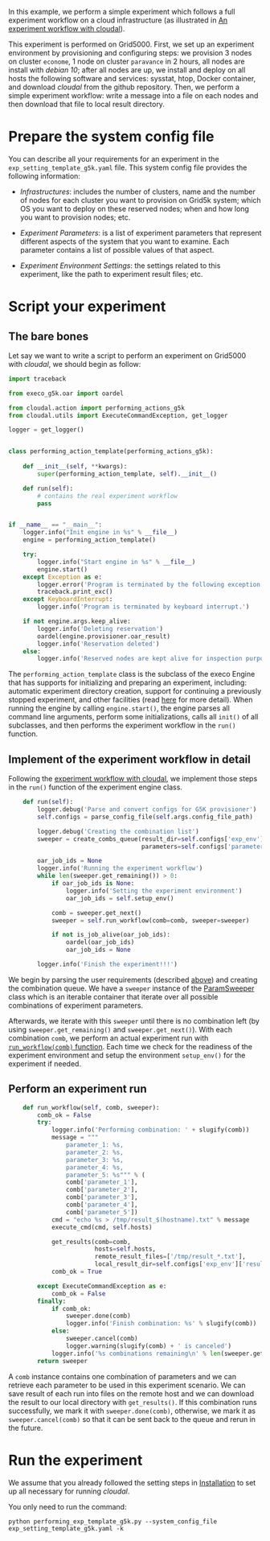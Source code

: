 In this example, we perform a simple experiment which follows a full experiment workflow on a cloud infrastructure (as illustrated in [An experiment workflow with cloudal](https://github.com/ntlinh16/cloudal/blob/master/docs/technical_detail.md#an-experiment-workflow-with-cloudal)).

This experiment is performed on Grid5000. First, we set up an experiment environment by provisioning and configuring steps: we provision 3 nodes on cluster `econome`, 1 node on cluster `paravance` in 2 hours, all nodes are install with _debian 10_; after all nodes are up, we install and deploy on all hosts the following software and services: sysstat, htop, Docker container, and download _cloudal_ from the github repository. Then, we perform a simple experiment workflow: write a message into a file on each nodes and then download that file to local result directory.

# Prepare the system config file
You can describe all your requirements for an experiment in the `exp_setting_template_g5k.yaml` file. This system config file provides the following information:

* _Infrastructures_: includes the number of clusters, name and the number of nodes for each cluster you want to provision on Grid5k system; which OS you want to deploy on these reserved nodes; when and how long you want to provision nodes; etc.

* _Experiment Parameters_: is a list of experiment parameters that represent different aspects of the system that you want to examine. Each parameter contains a list of possible values of that aspect.

* _Experiment Environment Settings_: the settings related to this experiment, like the path to experiment result files; etc.

# Script your experiment

## The bare bones 
Let say we want to write a script to perform an experiment on Grid5000 with _cloudal_, we should begin as follow:

```python
import traceback

from execo_g5k.oar import oardel

from cloudal.action import performing_actions_g5k
from cloudal.utils import ExecuteCommandException, get_logger

logger = get_logger()


class performing_action_template(performing_actions_g5k):
    
    def __init__(self, **kwargs):
        super(performing_action_template, self).__init__()

    def run(self):
        # contains the real experiment workflow
        pass 


if __name__ == "__main__":
    logger.info("Init engine in %s" % __file__)
    engine = performing_action_template()

    try:
        logger.info("Start engine in %s" % __file__)
        engine.start()
    except Exception as e:
        logger.error('Program is terminated by the following exception: %s' % e, exc_info=True)
        traceback.print_exc()
    except KeyboardInterrupt:
        logger.info('Program is terminated by keyboard interrupt.')

    if not engine.args.keep_alive:
        logger.info('Deleting reservation')
        oardel(engine.provisioner.oar_result)
        logger.info('Reservation deleted')
    else:
        logger.info('Reserved nodes are kept alive for inspection purpose.')

```

The `performing_action_template` class is the subclass of the execo Engine that has supports for initializing and preparing an experiment, including: automatic experiment directory creation, support for continuing a previously stopped experiment, and other facilities (read [here](http://execo.gforge.inria.fr/doc/latest-stable/execo_engine.html#execo_engine.engine.Engine) for more detail). When running the engine by calling `engine.start()`, the engine parses all command line arguments, perform some initializations, calls all `init()` of all subclasses, and then performs the experiment workflow in the `run()` function.

## Implement of the experiment workflow in detail

Following the [experiment workflow with cloudal](https://github.com/ntlinh16/cloudal/blob/master/docs/technical_detail.md#an-experiment-workflow-with-cloudal), we implement those steps in the `run()` function of the experiment engine class.

```python
    def run(self):
        logger.debug('Parse and convert configs for G5K provisioner')
        self.configs = parse_config_file(self.args.config_file_path)

        logger.debug('Creating the combination list')
        sweeper = create_combs_queue(result_dir=self.configs['exp_env']['results_dir'],
                                     parameters=self.configs['parameters'])

        oar_job_ids = None
        logger.info('Running the experiment workflow')
        while len(sweeper.get_remaining()) > 0:
            if oar_job_ids is None:
                logger.info('Setting the experiment environment')
                oar_job_ids = self.setup_env()

            comb = sweeper.get_next()
            sweeper = self.run_workflow(comb=comb, sweeper=sweeper)

            if not is_job_alive(oar_job_ids):
                oardel(oar_job_ids)
                oar_job_ids = None

        logger.info('Finish the experiment!!!')
```

We begin by parsing the user requirements (described [above](#Prepare-the-system-config-file)) and creating the combination queue. We have a `sweeper` instance of the [ParamSweeper](http://execo.gforge.inria.fr/doc/latest-stable/execo_engine.html#paramsweeper) class which is an iterable container that iterate over all possible combinations of experiment parameters.

Afterwards, we iterate with this `sweeper` until there is no combination left (by using `sweeper.get_remaining()` and `sweeper.get_next()`). With each combination `comb`, we perform an actual experiment run with [`run_workflow(comb)` function](#Perform-an-experiment-run). Each time we check for the readiness of the experiment environment and setup the environment `setup_env()` for the experiment if needed.

## Perform an experiment run

```python
    def run_workflow(self, comb, sweeper):
        comb_ok = False
        try:
            logger.info('Performing combination: ' + slugify(comb))
            message = """
                parameter_1: %s,
                parameter_2: %s,
                parameter_3: %s,
                parameter_4: %s,
                parameter_5: %s""" % (
                comb['parameter_1'],
                comb['parameter_2'],
                comb['parameter_3'],
                comb['parameter_4'],
                comb['parameter_5'])
            cmd = "echo %s > /tmp/result_$(hostname).txt" % message
            execute_cmd(cmd, self.hosts)

            get_results(comb=comb,
                        hosts=self.hosts,
                        remote_result_files=['/tmp/result_*.txt'],
                        local_result_dir=self.configs['exp_env']['results_dir'])
            comb_ok = True

        except ExecuteCommandException as e:
            comb_ok = False
        finally:
            if comb_ok:
                sweeper.done(comb)
                logger.info('Finish combination: %s' % slugify(comb))
            else:
                sweeper.cancel(comb)
                logger.warning(slugify(comb) + ' is canceled')
            logger.info('%s combinations remaining\n' % len(sweeper.get_remaining()))
        return sweeper
```

A `comb` instance contains one combination of parameters and we can retrieve each parameter to be used in this experiment scenario. We can save result of each run into files on the remote host and we can download the result to our local directory with `get_results()`. If this combination runs successfully, we mark it with `sweeper.done(comb)`, otherwise, we mark it as `sweeper.cancel(comb)` so that it can be sent back to the queue and rerun in the future. 

# Run the experiment

We assume that you already followed the setting steps in [Installation](https://github.com/ntlinh16/cloudal#installation) to set up all necessary for running _cloudal_.

You only need to run the command:

```
python performing_exp_template_g5k.py --system_config_file exp_setting_template_g5k.yaml -k
```

